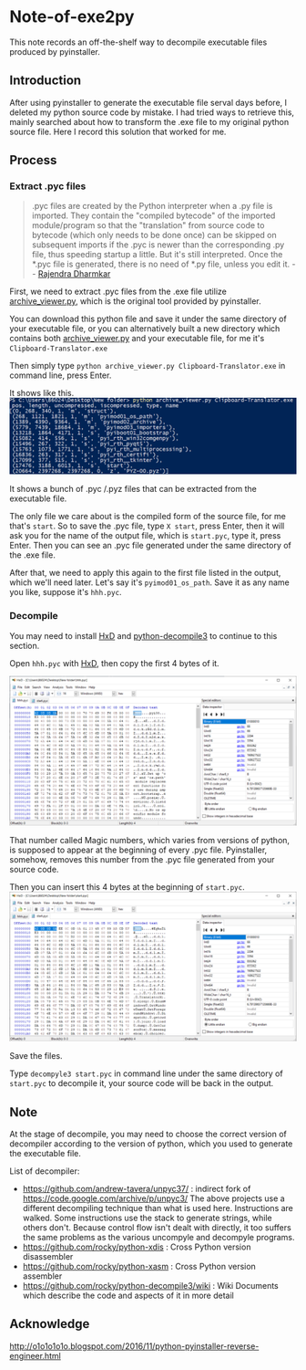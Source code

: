 # Note-of-exe2py
This note records an off-the-shelf way to decompile executable files produced by pyinstaller.

## Introduction

After using pyinstaller to generate the executable file serval days before, I deleted my python source code by mistake. I had tried ways to retrieve this,  mainly searched about how to transform the .exe file to my original python source file. Here I record this solution that worked for me.

## Process

### Extract .pyc files

> .pyc files are created by the Python interpreter when a .py file is imported. They contain the "compiled bytecode" of the imported module/program so that the "translation" from source code to bytecode (which only needs to be done once) can be skipped on subsequent imports if the .pyc is newer than the corresponding .py file, thus speeding startup a little. But it's still interpreted. Once the *.pyc file is generated, there is no need of *.py file, unless you edit it.	-- [Rajendra Dharmkar](https://www.tutorialspoint.com/answers/Rajendra-Dharmkar)

First, we need to extract .pyc files from the .exe file utilize [archive_viewer.py](https://github.com/pyinstaller/pyinstaller/blob/develop/PyInstaller/utils/cliutils/archive_viewer.py), which is the original tool provided by pyinstaller.

You can download this python file and save it under the same directory of your executable file, or you can alternatively built a new directory which contains both [archive_viewer.py](https://github.com/pyinstaller/pyinstaller/blob/develop/PyInstaller/utils/cliutils/archive_viewer.py) and your executable file, for me it's `Clipboard-Translator.exe`

Then simply type `python archive_viewer.py Clipboard-Translator.exe` in command line, press Enter.

It shows like this. ![image-20200916215439192](https://github.com/WaterHyacinthInNANHU/Note-of-exe2py/blob/master/image-20200916215439192.png)

It shows a bunch of .pyc /.pyz files that can be extracted from the executable file. 

The only file we care about is the compiled form of the source file, for me that's `start`. So to save the .pyc file, type  `X start`, press Enter, then it will ask you for the name of the output file, which is `start.pyc`, type it, press Enter. Then you can see an .pyc file generated under the same directory of the .exe file.

After that, we need to apply this again to the first file listed in the output, which we'll need later. Let's say it's `pyimod01_os_path`. Save it as any name you like, suppose it's `hhh.pyc`.

### Decompile

You may need to install [HxD](https://mh-nexus.de/en/hxd/) and [python-decompile3](https://github.com/rocky/python-decompile3) to continue to this section.

Open `hhh.pyc` with [HxD](https://mh-nexus.de/en/hxd/), then copy the first 4 bytes of it.

![image-20200916222238610](https://github.com/WaterHyacinthInNANHU/Note-of-exe2py/blob/master/image-20200916222238610.png)

That number called Magic numbers, which varies from versions of python, is supposed to appear at the beginning of every .pyc file. Pyinstaller, somehow, removes this number from the .pyc file generated from your source code.

Then you can insert this 4 bytes at the beginning of `start.pyc`. ![image-20200916222852328](https://github.com/WaterHyacinthInNANHU/Note-of-exe2py/blob/master/image-20200916222852328.png)

Save the files.

Type `decompyle3 start.pyc` in command line under the same directory of `start.pyc` to decompile it, your source code will be back in the output.

## Note

At the stage of decompile, you may need to choose the correct version of decompiler according to the version of python, which you used to generate the executable file.

List of decompiler:

- https://github.com/andrew-tavera/unpyc37/ : indirect fork of https://code.google.com/archive/p/unpyc3/ The above projects use a different decompiling technique than what is used here. Instructions are walked. Some instructions use the stack to generate strings, while others don't. Because control flow isn't dealt with directly, it too suffers the same problems as the various uncompyle and decompyle programs.
- https://github.com/rocky/python-xdis : Cross Python version disassembler
- https://github.com/rocky/python-xasm : Cross Python version assembler
- https://github.com/rocky/python-decompile3/wiki : Wiki Documents which describe the code and aspects of it in more detail

## Acknowledge

http://o1o1o1o1o.blogspot.com/2016/11/python-pyinstaller-reverse-engineer.html

